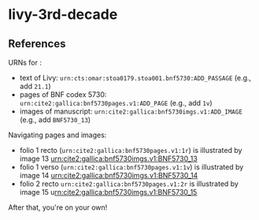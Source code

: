# livy-3rd-decade

## References

URNs for :

-  text of Livy:  `urn:cts:omar:stoa0179.stoa001.bnf5730:ADD_PASSAGE` (e.g., add `21.1`)
-  pages of BNF codex 5730:  `urn:cite2:gallica:bnf5730pages.v1:ADD_PAGE`  (e.g., add `1v`)
-  images of manuscript: `urn:cite2:gallica:bnf5730imgs.v1:ADD_IMAGE` (e.g., add `BNF5730_13`)

Navigating pages and images:

-  folio 1 recto (`urn:cite2:gallica:bnf5730pages.v1:1r`) is illustrated by image 13 [urn:cite2:gallica:bnf5730imgs.v1:BNF5730_13](http://www.homermultitext.org/ict2/?urn=urn:cite2:gallica:bnf5730imgs.v1:BNF5730_13)
-  folio 1 verso (`urn:cite2:gallica:bnf5730pages.v1:1v`) is illustrated by image 14 [urn:cite2:gallica:bnf5730imgs.v1:BNF5730_14](http://www.homermultitext.org/ict2/?urn=urn:cite2:gallica:bnf5730imgs.v1:BNF5730_14)
-  folio 2 recto `urn:cite2:gallica:bnf5730pages.v1:2r` is illustrated by image 15 u[rn:cite2:gallica:bnf5730imgs.v1:BNF5730_15](http://www.homermultitext.org/ict2/?urn=urn:cite2:gallica:bnf5730imgs.v1:BNF5730_15)

After that, you're on your own!
